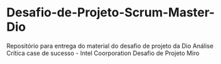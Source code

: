 # Desafio-de-Projeto-Scrum-Master-Dio
Repositório para entrega do material do desafio de projeto da Dio
Análise Crítica case de sucesso - Intel Coorporation 
Desafio de Projeto Miro
